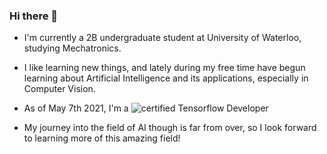 ### Hi there 👋

* I'm currently a 2B undergraduate student at University of Waterloo, studying Mechatronics.

* I like learning new things, and lately during my free time have begun learning about Artificial Intelligence and its applications, especially in Computer Vision.

* As of May 7th 2021, I'm a ![certified Tensorflow Developer](https://api.accredible.com/v1/frontend/credential_website_embed_image/badge/32314265)

* My journey into the field of AI though is far from over, so I look forward to learning more of this amazing field!
<!--
**AddeshB/AddeshB** is a ✨ _special_ ✨ repository because its `README.md` (this file) appears on your GitHub profile.

